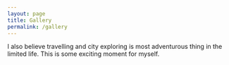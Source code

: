 ```yaml
---
layout: page
title: Gallery
permalink: /gallery
---
```


I also believe travelling and city exploring is most adventurous thing in the limited life. This is some exciting moment for myself.

